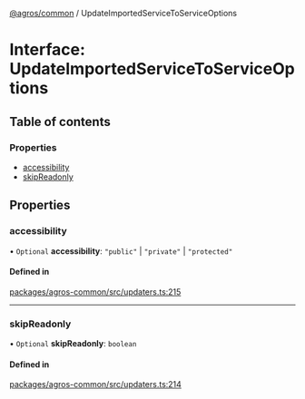 [@agros/common](../index.md) / UpdateImportedServiceToServiceOptions

# Interface: UpdateImportedServiceToServiceOptions

## Table of contents

### Properties

- [accessibility](UpdateImportedServiceToServiceOptions.md#accessibility)
- [skipReadonly](UpdateImportedServiceToServiceOptions.md#skipreadonly)

## Properties

### <a id="accessibility" name="accessibility"></a> accessibility

• `Optional` **accessibility**: ``"public"`` \| ``"private"`` \| ``"protected"``

#### Defined in

[packages/agros-common/src/updaters.ts:215](https://github.com/agrosjs/agros/blob/31bad22/packages/agros-common/src/updaters.ts#L215)

___

### <a id="skipreadonly" name="skipreadonly"></a> skipReadonly

• `Optional` **skipReadonly**: `boolean`

#### Defined in

[packages/agros-common/src/updaters.ts:214](https://github.com/agrosjs/agros/blob/31bad22/packages/agros-common/src/updaters.ts#L214)
